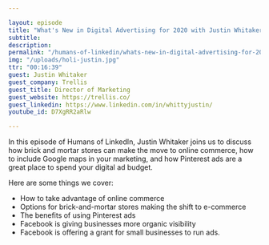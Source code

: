 ```yaml
---

layout: episode
title: "What's New in Digital Advertising for 2020 with Justin Whitaker"
subtitle: 
description: 
permalink: "/humans-of-linkedin/whats-new-in-digital-advertising-for-2020-with-justin-whitaker/"
img: "/uploads/holi-justin.jpg"
ttr: "00:16:39"
guest: Justin Whitaker
guest_company: Trellis
guest_title: Director of Marketing
guest_website: https://trellis.co/
guest_linkedin: https://www.linkedin.com/in/whittyjustin/
youtube_id: D7XgRR2aRlw

---
```


In this episode of Humans of LinkedIn, Justin Whitaker joins us to discuss how brick and mortar stores can make the move to online commerce, how to include Google maps in your marketing, and how Pinterest ads are a great place to spend your digital ad budget. 

Here are some things we cover:

- How to take advantage of online commerce
- Options for brick-and-mortar stores making the shift to e-commerce
- The benefits of using Pinterest ads
- Facebook is giving businesses more organic visibility
- Facebook is offering a grant for small businesses to run ads.